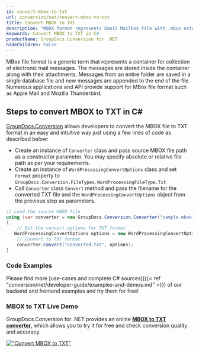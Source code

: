 ```yaml
---
id: convert-mbox-to-txt
url: conversion/net/convert-mbox-to-txt
title: Convert MBOX to TXT
description: "MBOX format represents Email Mailbox File with .mbox extension. Learn how to convert MBOX to TXT file programmatically in C# language using GroupDocs.Conversion for .NET library."
keywords: Convert MBOX to TXT in C#
productName: GroupDocs.Conversion for .NET
hideChildren: False
---
```


MBox file format is a generic term that represents a container for collection of electronic mail messages. The messages are stored inside the container along with their attachments. Messages from an entire folder are saved in a single database file and new messages are appended to the end of the file. Numerous applications and API provide support for MBox file format such as Apple Mail and Mozilla Thunderbird.

## Steps to convert MBOX to TXT in C#

[GroupDocs.Conversion](https://products.groupdocs.com/conversion/net) allows developers to convert the MBOX file to TXT format in an easy and intuitive way just using a few lines of code as described below:

* Create an instance of `Converter` class and pass source MBOX file path as a constructor parameter. You may specify absolute or relative file path as per your requirements. 
* Create an instance of `WordProcessingConvertOptions` class and set `Format` property to `GroupDocs.Conversion.FileTypes.WordProcessingFileType.Txt`
* Call `Converter` class `Convert` method and pass the filename for the converted TXT file and the `WordProcessingConvertOptions` object from the previous step as parameters.

```csharp
// Load the source MBOX file
using (var converter = new GroupDocs.Conversion.Converter("sample.mbox"))
{
    // Set the convert options for TXT format
   WordProcessingConvertOptions options = new WordProcessingConvertOptions { Format = GroupDocs.Conversion.FileTypes.WordProcessingFileType.Txt };
    // Convert to TXT format
    converter.Convert("converted.txt", options);
}
```

### Code Examples

Please find more [use-cases and complete C# sources]({{< ref "conversion/net/developer-guide/examples-and-demos.md" >}}) of our backend and frontend examples and try them for free!

### MBOX to TXT Live Demo

GroupDocs.Conversion for .NET provides an online [**MBOX to TXT converter**](https://products.groupdocs.app/conversion/mbox-to-txt), which allows you to try it for free and check conversion quality and accuracy.

[!["Convert MBOX to TXT"](conversion/net/images/convert-to-txt/convert-mbox-to-txt.png)](https://products.groupdocs.app/conversion/mbox-to-txt)